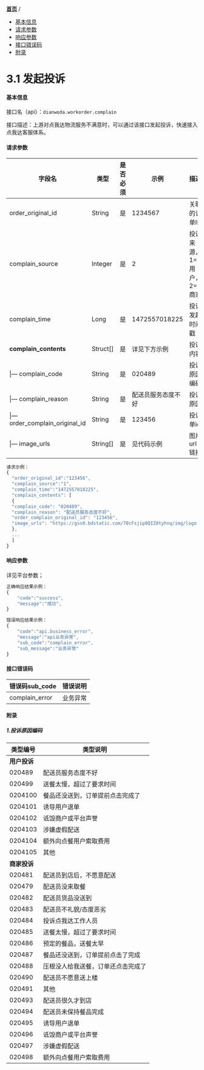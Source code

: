 [**首页**](https://open.dianwoda.com/) /


- <a href="#基本信息">基本信息</a>
- <a href="#请求参数">请求参数</a>
- <a href="#响应参数">响应参数</a>
- <a href="#接口错误码">接口错误码</a>
- <a href="#附录">附录</a>


# 3.1 发起投诉

#### 基本信息

接口名（api）：`dianwoda.workorder.complain`

接口描述：上游对点我达物流服务不满意时，可以通过该接口发起投诉，快速接入点我达客服体系。

#### 请求参数

|字段名 | 类型 | 是否必须 | 示例 | 描述|
|---|---|---|---|---|
|order_original_id|String|是|1234567|关联的订单ID|
|complain_source|Integer|是|2|投诉来源，1=用户，2=商家|
|complain_time|Long|是|1472557018225|投诉发起时间戳|
|**complain_contents**|Struct[]|是|详见下方示例|投诉内容|
|&#124;— complain_code|String|是|020489|投诉原因编码|
|&#124;— complain_reason|String|是|配送员服务态度不好|投诉原因|
|&#124;— order_complain_original_id|String|是|123456|投诉单id|
|&#124;— image_urls|String[]|是|见代码示例|图片url链接|

```javascript
请求示例：
{
  "order_original_id":"123456",
  "complain_source":"1",
  "complain_time":"1472557018225",
  "complain_contents": [
  {
  "complain_code": "020489",
  "complain_reason": "配送员服务态度不好",
  "order_complain_original_id": "123456",
  "image_urls": "https://gss0.bdstatic.com/70cFsjip0QIZ8tyhnq/img/logo-zhidao.gif","https://gss0.bdstatic.com/70cFsjip0QIZ8tyhnq/img/logo-zhidao.gif",
  },
  ...
  ]
}
```

#### 响应参数
详见平台参数；

```javascript
正确响应结果示例：
{
	"code":"success",
	"message":"成功",
}
```

```javascript
错误响应结果示例：
{
	"code":"api.business_error",
	"message":"api业务异常",
	"sub_code":"complain_error",
	"sub_message":"业务异常"
}
```

#### 接口错误码
错误码sub_code | 错误说明
---|---
complain_error |业务异常


#### 附录
##### 1.投诉原因编码
类型编号 | 类型说明
---|---
**用户投诉**|
020489|配送员服务态度不好
020499|送餐太慢，超过了要求时间
0204100|餐品还没送到，订单提前点击完成了
0204101|诱导用户退单
0204102|诋毁商户或平台声誉
0204103|涉嫌虚假配送
0204104|额外向点餐用户索取费用
0204105|其他
**商家投诉**|
020481|配送员到店后，不愿意配送
020479|配送员没来取餐
020482|配送员货品没送到
020483|配送员不礼貌/态度恶劣
020484|投诉点我达工作人员
020485|送餐太慢，超过了要求时间
020486|预定的餐品，送餐太早
020487|餐品还没送到，订单提前点击了完成
020488|压根没人给我送餐，订单还点击完成了
020490|配送员不愿意送上楼
020491|其他
020493|配送员很久才到店
020494|配送员未保持餐品完成
020495|诱导用户退单
020496|诋毁商户或平台声誉
020497|涉嫌虚假配送
020498|额外向点餐用户索取费用
